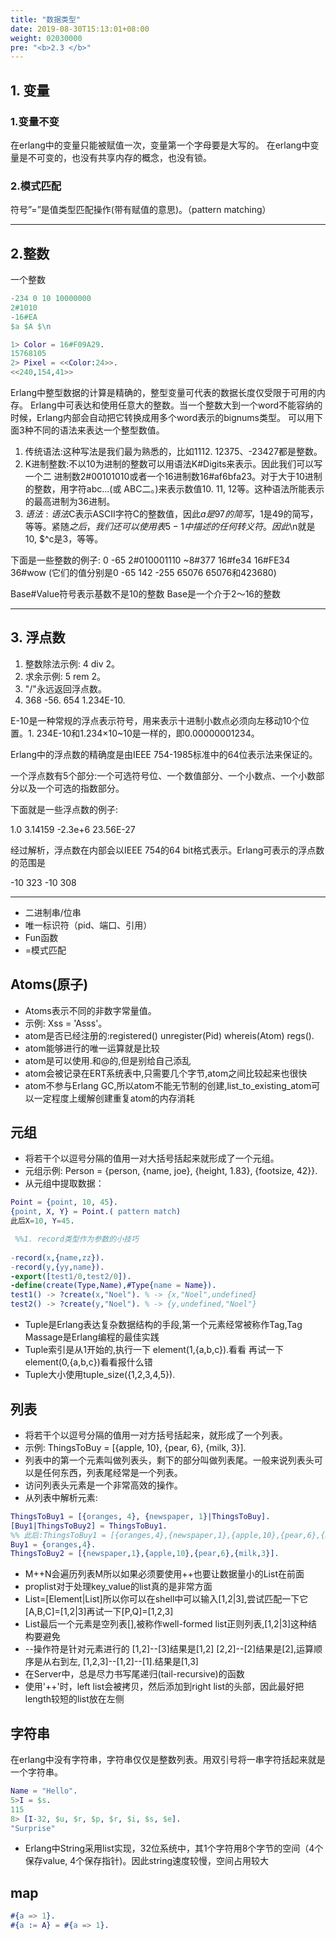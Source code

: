```yaml
---
title: "数据类型"
date: 2019-08-30T15:13:01+08:00
weight: 02030000
pre: "<b>2.3 </b>"
---
```

## 1. 变量

### 1.变量不变

在erlang中的变量只能被赋值一次，变量第一个字母要是大写的。
在erlang中变量是不可变的，也没有共享内存的概念，也没有锁。

### 2.模式匹配

符号”=”是值类型匹配操作(带有赋值的意思)。（pattern matching）
* * * * *

## 2.整数

一个整数

```erlang
-234 0 10 10000000
2#1010
-16#EA
$a $A $\n

1> Color = 16#F09A29. 
15768105
2> Pixel = <<Color:24>>.
<<240,154,41>>
```

Erlang中整型数据的计算是精确的，整型变量可代表的数据长度仅受限于可用的内存。
Erlang中可表达和使用任意大的整数。当一个整数大到一个word不能容纳的时候，Erlang内部会自动把它转换成用多个word表示的bignums类型。
可以用下面3种不同的语法来表达一个整型数值。

1. 传统语法:这种写法是我们最为熟悉的，比如1112. 12375、-23427都是整数。
2. K进制整数:不以10为进制的整数可以用语法K#Digits来表示。因此我们可以写一个二
进制数2#00101010或者一个16进制数16#af6bfa23。对于大于10进制的整数，用字符abc...(或
ABC二。)来表示数值10. 11, 12等。这种语法所能表示的最高进制为36进制。
3. $语法:语法$C表示ASCII字符C的整数值，因此$a是97的简写，$1是49的简写，等等。紧随$之后，我们还可以使用表5-1中描述的任何转义符。因此$\n就是10, $\^c是3，等等。
  
下面是一些整数的例子:
0 -65 2#010001110 ~8#377 16#fe34 16#FE34 36#wow
(它们的值分别是0 -65 142 -255 65076 65076和423680)

Base#Value符号表示基数不是10的整数 Base是一个介于2～16的整数

* * * * *

## 3. 浮点数  

1. 整数除法示例: 4 div 2。
2. 求余示例:     5 rem 2。
3. "/"永远返回浮点数。
4. 368 -56. 654 1.234E-10.

E-10是一种常规的浮点表示符号，用来表示十进制小数点必须向左移动10个位置。1. 234E-10和1.234×10~10是一样的，即0.00000001234。

Erlang中的浮点数的精确度是由IEEE 754-1985标准中的64位表示法来保证的。

一个浮点数有5个部分:一个可选符号位、一个数值部分、一个小数点、一个小数部分以及一个可选的指数部分。

下面就是一些浮点数的例子:

1.0 3.14159 -2.3e+6 23.56E-27

  经过解析，浮点数在内部会以IEEE 754的64 bit格式表示。Erlang可表示的浮点数的范围是

-10 323 -10 308

* * * * *

* 二进制串/位串
* 唯一标识符（pid、端口、引用）
* Fun函数
* =模式匹配

## Atoms(原子)

* Atoms表示不同的非数字常量值。
* 示例: Xss = 'Asss'。  
* atom是否已经注册的:registered() unregister(Pid) whereis(Atom) regs().
* atom能够进行的唯一运算就是比较
* atom是可以使用.和@的,但是别给自己添乱
* atom会被记录在ERT系统表中,只需要几个字节,atom之间比较起来也很快
* atom不参与Erlang GC,所以atom不能无节制的创建,list_to_existing_atom可以一定程度上缓解创建重复atom的内存消耗

## 元组

* 将若干个以逗号分隔的值用一对大括号括起来就形成了一个元组。
* 元组示例: Person = {person, {name, joe}, {height, 1.83}, {footsize, 42}}.
* 从元组中提取数据：

```erlang
Point = {point, 10, 45}.
{point, X, Y} = Point.( pattern match)
此后X=10, Y=45.

 %%1. record类型作为参数的小技巧
 
-record(x,{name,zz}).
-record(y,{yy,name}).
-export([test1/0,test2/0]).
-define(create(Type,Name),#Type{name = Name}).
test1() -> ?create(x,"Noel"). % -> {x,"Noel",undefined}
test2() -> ?create(y,"Noel"). % -> {y,undefined,"Noel"}
```

* Tuple是Erlang表达复杂数据结构的手段,第一个元素经常被称作Tag,Tag Massage是Erlang编程的最佳实践
* Tuple索引是从1开始的,执行一下 element(1,{a,b,c}).看看 再试一下element(0,{a,b,c})看看报什么错
* Tuple大小使用tuple_size({1,2,3,4,5}).

## 列表

* 将若干个以逗号分隔的值用一对方括号括起来，就形成了一个列表。
* 示例: ThingsToBuy = [{apple, 10}, {pear, 6}, {milk, 3}].
* 列表中的第一个元素叫做列表头，剩下的部分叫做列表尾。一般来说列表头可以是任何东西，列表尾经常是一个列表。
* 访问列表头元素是一个非常高效的操作。
* 从列表中解析元素:

```erlang
ThingsToBuy1 = [{oranges, 4}, {newspaper, 1}|ThingsToBuy].
[Buy1|ThingsToBuy2] = ThingsToBuy1.
%% 此后:ThingsToBuy1 = [{oranges,4},{newspaper,1},{apple,10},{pear,6},{milk,3}].
Buy1 = {oranges,4}.
ThingsToBuy2 = [{newspaper,1},{apple,10},{pear,6},{milk,3}].
```

* M++N会遍历列表M所以如果必须要使用++也要让数据量小的List在前面
* proplist对于处理key_value的list真的是非常方面
* List=[Element|List]所以你可以在shell中可以输入[1,2|3],尝试匹配一下它 [A,B,C]=[1,2|3]再试一下[P,Q]=[1,2,3]
* List最后一个元素是空列表[],被称作well-formed list正则列表,[1,2|3]这种结构要避免
* --操作符是针对元素进行的 [1,2]--[3]结果是[1,2] [2,2]--[2]结果是[2],运算顺序是从右到左, [1,2,3]--[1,2]--[1].结果是[1,3]
* 在Server中，总是尽力书写尾递归(tail-recursive)的函数
* 使用'++'时，left list会被拷贝，然后添加到right list的头部，因此最好把length较短的list放在左侧

## 字符串

在erlang中没有字符串，字符串仅仅是整数列表。用双引号将一串字符括起来就是一个字符串。

```erlang
Name = "Hello".
5>I = $s.
115
8> [I-32, $u, $r, $p, $r, $i, $s, $e].
"Surprise"
```

* Erlang中String采用list实现，32位系统中，其1个字符用8个字节的空间（4个保存value, 4个保存指针)。因此string速度较慢，空间占用较大

## map

```erlang
#{a => 1}.
#{a := A} = #{a => 1}. 
 
```
